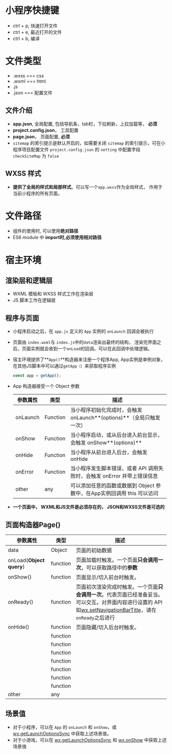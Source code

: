 # 小程序快捷键

- ctrl  + p, 快速打开文件
- ctrl + e, 最近打开的文件
- ctrl + b, 编译

# 文件类型

- .wxss === css
- .wxml === html
- .js
- .json === 配置文件 

## 文件介绍

- **app.json**, 全局配置,  包括导航条，tab栏，下拉刷新，上拉加载等， **必须**
- **project.config.json**， 工具配置
- **page.json**， 页面配置, **必须**
- `sitemap` 的索引提示是默认开启的，如需要关闭 `sitemap` 的索引提示，可在小程序项目配置文件 `project.config.json` 的 `setting` 中配置字段 `checkSiteMap` 为 `false`

## WXSS 样式

- **提供了全局的样式和局部样式**。可以写一个`app.wxss`作为全局样式， 作用于当前小程序的所有页面。

# 文件路径

- 组件的使用时, 可以使用**绝对路径**
- ES6 module 中 **import时,必须使用相对路径**

# 宿主环境

## 渲染层和逻辑层

- WXML 模板和 WXSS 样式工作在渲染层
- JS 脚本工作在逻辑层

## 程序与页面

- 小程序启动之后，在 `app.js` 定义的 `App` 实例的 `onLaunch` 回调会被执行
- 页面由 `index.wxml`与 `index.js`中的`data`渲染出最终的结构， 渲染完界面之后，页面实例就会收到一个`onLoad`的回调。可以在此回调中处理逻辑。

- 宿主环境提供了**`App()`**构造器来注册一个程序App, App实例是单例对象， 在其他JS脚本中可以通过`getApp（）`来获取程序实例

  ```javascript
  const app = getApp();
  ```

- App 构造器接受一个 Object 参数

  | 参数属性 | 类型     | 描述                                                         |
  | -------- | -------- | ------------------------------------------------------------ |
  | onLaunch | Function | 当小程序初始化完成时，会触发 onLaunch**(options)**（全局只触发一次） |
  | onShow   | Function | 当小程序启动，或从后台进入前台显示，会触发 onShow**(options)** |
  | onHide   | Function | 当小程序从前台进入后台，会触发 onHide                        |
  | onError  | Function | 当小程序发生脚本错误，或者 API 调用失败时，会触发 onError 并带上错误信息 |
  | other    | any      | 可以添加任意的函数或数据到 Object 参数中，在App实例回调用 this 可以访问 |

- **一个页面中， WXML和JS文件是必须存在的， JSON和WXSS文件是可选的**

## 页面构造器Page()

| 参数属性                 | 类型     | 描述                                                         |
| ------------------------ | -------- | ------------------------------------------------------------ |
| data                     | Object   | 页面的初始数据                                               |
| onLoad(**Object query**) | function | 页面加载时触发。一个页面**只会调用一次**，可以获取路径中的**参数** |
| onShow()                 | function | 页面显示/切入前台时触发。                                    |
| onReady()                | function | 页面初次渲染完成时触发。一个页面**只会调用一次**。代表页面已经准备妥当。可以交互。对界面内容进行设置的 API 如[wx.setNavigationBarTitle](https://developers.weixin.qq.com/miniprogram/dev/api/ui/navigation-bar/wx.setNavigationBarTitle.html)，请在`onReady`之后进行 |
| onHide()                 | function | 页面隐藏/切入后台时触发。                                    |
|                          | function |                                                              |
|                          | function |                                                              |
|                          | function |                                                              |
|                          | function |                                                              |
|                          | function |                                                              |
|                          | function |                                                              |
|                          | function |                                                              |
| other                    | any      |                                                              |

## 场景值

- 对于小程序，可以在 `App` 的 `onLaunch` 和 `onShow`，或[wx.getLaunchOptionsSync](https://developers.weixin.qq.com/miniprogram/dev/api/base/app/life-cycle/wx.getLaunchOptionsSync.html) 中获取上述场景值。
- 对于小游戏，可以在 [wx.getLaunchOptionsSync](https://developers.weixin.qq.com/miniprogram/dev/api/base/app/life-cycle/wx.getLaunchOptionsSync.html) 和 [wx.onShow](https://developers.weixin.qq.com/miniprogram/dev/framework/app-service/(wx.onShow)) 中获取上述场景值